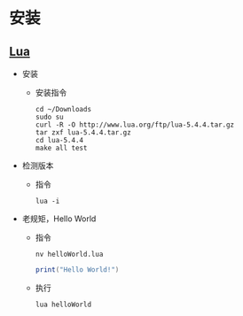 # 安装

## [Lua](http://www.lua.org/)

* 安装

  * 安装指令

    ``` shell
    cd ~/Downloads
    sudo su
    curl -R -O http://www.lua.org/ftp/lua-5.4.4.tar.gz
    tar zxf lua-5.4.4.tar.gz
    cd lua-5.4.4
    make all test
    ```

* 检测版本

  * 指令

    ``` shell
    lua -i
    ```

* 老规矩，Hello World

  * 指令

    ``` shell
    nv helloWorld.lua
    ```

    ``` lua
    print("Hello World!")
    ```

  * 执行

    ``` shell
    lua helloWorld
    ```
